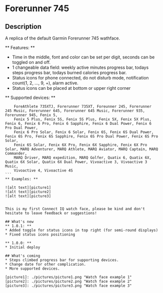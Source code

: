 # Forerunner 745

## Description

A replica of the default Garmin Forerunner 745 wathface.

** Features: **
* Time in the middle, font and color can be set per digit, seconds can be toggled on and off.
* 1 changeable data field: weekly active minutes progress bar, todays steps progress bar, todays burned calories progress bar.
* Status icons for phone connected, do not disturb mode, notification count(1, 2, ..., 9, +), alarm active.
* Status icons can be placed at bottom or upper right corner

** Supported devices: **

````
    ForeAthlete 735XTJ, Forerunner 735XT, Foreunner 245, Forerunner 245 Music, Forerunner 645, Forerunner 645 Music, Forerunner 935, Forerunner 945, Fenix 5,
    Fenix 5 Plus, Fenix 5S, Fenix 5S Plus, Fenix 5X, Fenix 5X Plus, Fenix 6, Fenix 6 Pro, Fenix 6 Sapphire, Fenix 6 Dual Power, Fenix 6 Pro Dual Power,
    Fenix 6 Pro Solar, Fenix 6 Solar, Fenix 6S, Fenix 6S Dual Power, Fenix 6S Pro, Fenix 6S Sapphire, Fenix 6S Pro Dual Power, Fenix 6S Pro Solar,
    Fenix 6S Solar, Fenix 6X Pro, Fenix 6X Sapphire, Fenix 6X Pro Solar, MARQ Adventurer, MARQ Athlete, MARQ Aviator, MARQ Captain, MARQ Commander,
    MARQ Driver, MARQ expedition, MARQ Golfer, Quatix 6, Quatix 6X, Quatix 6X Solar, Quatix 6X Dual Power, Vivoactive 3, Vivoactive 3 Music,
    Vivoactive 4, Vivoactive 4S
```
** Examples: **

![alt text][picture1]
![alt text][picture2]
![alt text][picture3]


This is my first Connect IQ watch face, please be kind and don't hesitate to leave feedback or suggestions!

## What's new
** 1.0.1: **
* Added toggle for status icons in top right (for semi-round displays)
* Fixed status icons positioning

** 1.0.0: **
* Initial deploy

## What's coming
* Steps climbed progress bar for supporting devices.
* Change date for other complication.
* More supported devices.

[picture1]: ./pictures/picture1.png "Watch face example 1"
[picture2]: ./pictures/picture2.png "Watch face example 2"
[picture3]: ./pictures/picture3.png "Watch face example 3"